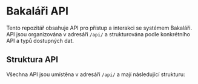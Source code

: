 # Bakaláři API

Tento repozitář obsahuje API pro přístup a interakci se systémem Bakaláři. API jsou organizována v adresáři `/api/` a strukturována podle konkrétního API a typů dostupných dat.

## Struktura API

Všechna API jsou umístěna v adresáři `/api/` a mají následující strukturu:

